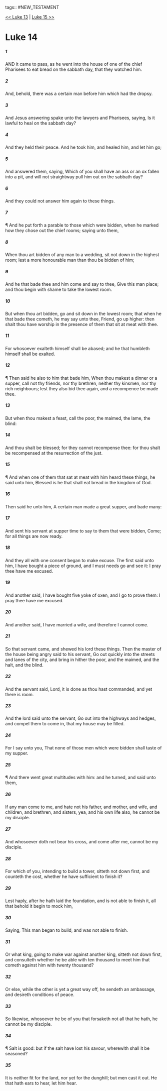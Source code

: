 tags:: #NEW_TESTAMENT

[<< Luke 13](NEW_TESTAMENT/03_Luke/Luke_13.md) | [Luke 15 >>](NEW_TESTAMENT/03_Luke/Luke_15.md)

# Luke 14

##### 1

AND it came to pass, as he went into the house of one of the chief Pharisees to eat bread on the sabbath day, that they watched him.

##### 2

And, behold, there was a certain man before him which had the dropsy.

##### 3

And Jesus answering spake unto the lawyers and Pharisees, saying, Is it lawful to heal on the sabbath day?

##### 4

And they held their peace. And he took him, and healed him, and let him go;

##### 5

And answered them, saying, Which of you shall have an ass or an ox fallen into a pit, and will not straightway pull him out on the sabbath day?

##### 6

And they could not answer him again to these things.

##### 7

¶ And he put forth a parable to those which were bidden, when he marked how they chose out the chief rooms; saying unto them,

##### 8

When thou art bidden of any man to a wedding, sit not down in the highest room; lest a more honourable man than thou be bidden of him;

##### 9

And he that bade thee and him come and say to thee, Give this man place; and thou begin with shame to take the lowest room.

##### 10

But when thou art bidden, go and sit down in the lowest room; that when he that bade thee cometh, he may say unto thee, Friend, go up higher: then shalt thou have worship in the presence of them that sit at meat with thee.

##### 11

For whosoever exalteth himself shall be abased; and he that humbleth himself shall be exalted.

##### 12

¶ Then said he also to him that bade him, When thou makest a dinner or a supper, call not thy friends, nor thy brethren, neither thy kinsmen, nor thy rich neighbours; lest they also bid thee again, and a recompence be made thee.

##### 13

But when thou makest a feast, call the poor, the maimed, the lame, the blind:

##### 14

And thou shalt be blessed; for they cannot recompense thee: for thou shalt be recompensed at the resurrection of the just.

##### 15

¶ And when one of them that sat at meat with him heard these things, he said unto him, Blessed is he that shall eat bread in the kingdom of God.

##### 16

Then said he unto him, A certain man made a great supper, and bade many:

##### 17

And sent his servant at supper time to say to them that were bidden, Come; for all things are now ready.

##### 18

And they all with one consent began to make excuse. The first said unto him, I have bought a piece of ground, and I must needs go and see it: I pray thee have me excused.

##### 19

And another said, I have bought five yoke of oxen, and I go to prove them: I pray thee have me excused.

##### 20

And another said, I have married a wife, and therefore I cannot come.

##### 21

So that servant came, and shewed his lord these things. Then the master of the house being angry said to his servant, Go out quickly into the streets and lanes of the city, and bring in hither the poor, and the maimed, and the halt, and the blind.

##### 22

And the servant said, Lord, it is done as thou hast commanded, and yet there is room.

##### 23

And the lord said unto the servant, Go out into the highways and hedges, and compel them to come in, that my house may be filled.

##### 24

For I say unto you, That none of those men which were bidden shall taste of my supper.

##### 25

¶ And there went great multitudes with him: and he turned, and said unto them,

##### 26

If any man come to me, and hate not his father, and mother, and wife, and children, and brethren, and sisters, yea, and his own life also, he cannot be my disciple.

##### 27

And whosoever doth not bear his cross, and come after me, cannot be my disciple.

##### 28

For which of you, intending to build a tower, sitteth not down first, and counteth the cost, whether he have sufficient to finish it?

##### 29

Lest haply, after he hath laid the foundation, and is not able to finish it, all that behold it begin to mock him,

##### 30

Saying, This man began to build, and was not able to finish.

##### 31

Or what king, going to make war against another king, sitteth not down first, and consulteth whether he be able with ten thousand to meet him that cometh against him with twenty thousand?

##### 32

Or else, while the other is yet a great way off, he sendeth an ambassage, and desireth conditions of peace.

##### 33

So likewise, whosoever he be of you that forsaketh not all that he hath, he cannot be my disciple.

##### 34

¶ Salt is good: but if the salt have lost his savour, wherewith shall it be seasoned?

##### 35

It is neither fit for the land, nor yet for the dunghill; but men cast it out. He that hath ears to hear, let him hear.
